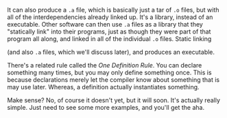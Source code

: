  It can also produce a `.a` file, which is basically just a tar of `.o` files, but with all of the interdependencies already linked up.  It's a library, instead of an executable.  Other software can then use `.a` files as a library that they "statically link" into their programs, just as though they were part of that program all along, and linked in all of the individual `.o` files.  Static linking

(and also `.a` files, which we'll discuss later), and produces an executable.


There's a related rule called the *One Definition Rule*.  You can declare something many times, but you may only define something once.  This is because declarations merely let the compiler know about something that is may use later.  Whereas, a definition actually instantiates something.

Make sense?  No, of course it doesn't yet, but it will soon.  It's actually really simple.  Just need to see some more examples, and you'll get the aha.
